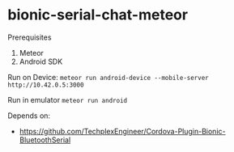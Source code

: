 bionic-serial-chat-meteor
=========================

Prerequisites
1. Meteor
2. Android SDK

Run on Device:
`meteor run android-device --mobile-server http://10.42.0.5:3000`

Run in emulator
`meteor run android`


Depends on:
- https://github.com/TechplexEngineer/Cordova-Plugin-Bionic-BluetoothSerial